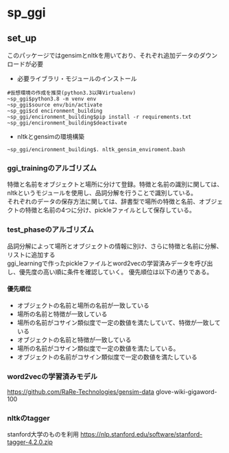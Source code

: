 # sp_ggi
## set_up

このパッケージではgensimとnltkを用いており、それぞれ追加データのダウンロードが必要
- 必要ライブラリ・モジュールのインストール
```
#仮想環境の作成を推奨(python3.3以降Virtualenv)
~sp_ggi$python3.8 -m venv env
~sp_ggi$source env/bin/activate
~sp_ggi$cd encironment_building
~sp_ggi/encironment_building$pip install -r requirements.txt
~sp_ggi/encironment_building$deactivate
```
- nltkとgensimの環境構築
```
~sp_ggi/encironment_building$. nltk_gensim_enviroment.bash
```
### ggi_trainingのアルゴリズム  
特徴と名前をオブジェクトと場所に分けて登録。特徴と名前の識別に関しては、nltkというモジュールを使用し、品詞分解を行うことで識別している。  
それぞれのデータの保存方法に関しては、辞書型で場所の特徴と名前、オブジェクトの特徴と名前の4つに分け、pickleファイルとして保存している。  

### test_phaseのアルゴリズム
品詞分解によって場所とオブジェクトの情報に別け、さらに特徴と名前に分解、リストに追加する  
ggi_learningで作ったpickleファイルとword2vecの学習済みデータを呼び出し、優先度の高い順に条件を確認していく。  優先順位は以下の通りである。
#### 優先順位
- オブジェクトの名前と場所の名前が一致している
- 場所の名前と特徴が一致している
- 場所の名前がコサイン類似度で一定の数値を満たしていて、特徴が一致している
- オブジェクトの名前と特徴が一致している
- 場所の名前がコサイン類似度で一定の数値を満たしている。
- オブジェクトの名前がコサイン類似度で一定の数値を満たしている
### word2vecの学習済みモデル
https://github.com/RaRe-Technologies/gensim-data
glove-wiki-gigaword-100

### nltkのtagger
stanford大学のものを利用
https://nlp.stanford.edu/software/stanford-tagger-4.2.0.zip


